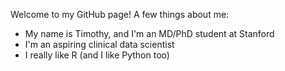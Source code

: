Welcome to my GitHub page! A few things about me:

* My name is Timothy, and I'm an MD/PhD student at Stanford
* I'm an aspiring clinical data scientist 
* I really like R (and I like Python too)

<!--
**keyes-timothy/keyes-timothy** is a ✨ _special_ ✨ repository because its `README.md` (this file) appears on your GitHub profile.

Here are some ideas to get you started:

- 🔭 I’m currently working on ...
- 🌱 I’m currently learning ...
- 👯 I’m looking to collaborate on ...
- 🤔 I’m looking for help with ...
- 💬 Ask me about ...
- 📫 How to reach me: ...
- 😄 Pronouns: ...
- ⚡ Fun fact: ...
-->
